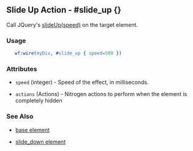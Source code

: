 

## Slide Up Action - #slide_up {}

  Call JQuery's [slideUp(speed)](http://docs.jquery.com/Effects/slideUp) on the target element.

### Usage

```erlang
   wf:wire(myDiv, #slide_up { speed=500 })

```

### Attributes

   * `speed` (integer) - Speed of the effect, in milliseconds.

   * `actions` (Actions) - Nitrogen actions to perform when the element is completely hidden

### See Also

 *  [base element](./action_base.md)

 *  [slide_down element](./slide_down.md)

 
